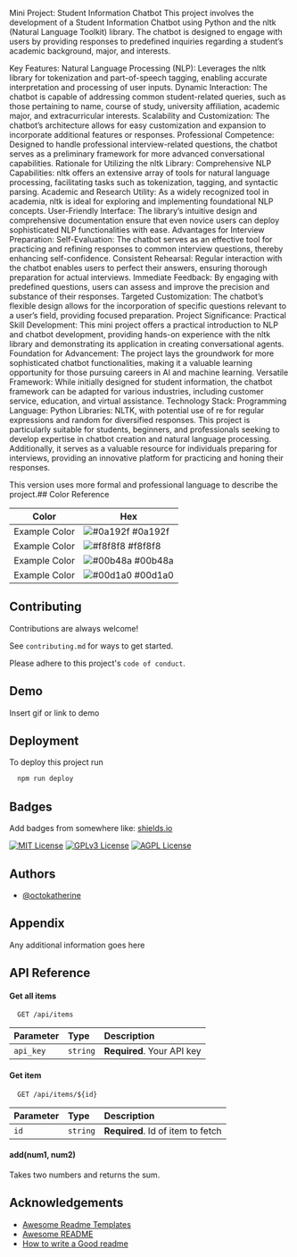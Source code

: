 Mini Project: Student Information Chatbot
This project involves the development of a Student Information Chatbot using Python and the nltk (Natural Language Toolkit) library. The chatbot is designed to engage with users by providing responses to predefined inquiries regarding a student’s academic background, major, and interests.

Key Features:
Natural Language Processing (NLP): Leverages the nltk library for tokenization and part-of-speech tagging, enabling accurate interpretation and processing of user inputs.
Dynamic Interaction: The chatbot is capable of addressing common student-related queries, such as those pertaining to name, course of study, university affiliation, academic major, and extracurricular interests.
Scalability and Customization: The chatbot’s architecture allows for easy customization and expansion to incorporate additional features or responses.
Professional Competence: Designed to handle professional interview-related questions, the chatbot serves as a preliminary framework for more advanced conversational capabilities.
Rationale for Utilizing the nltk Library:
Comprehensive NLP Capabilities: nltk offers an extensive array of tools for natural language processing, facilitating tasks such as tokenization, tagging, and syntactic parsing.
Academic and Research Utility: As a widely recognized tool in academia, nltk is ideal for exploring and implementing foundational NLP concepts.
User-Friendly Interface: The library’s intuitive design and comprehensive documentation ensure that even novice users can deploy sophisticated NLP functionalities with ease.
Advantages for Interview Preparation:
Self-Evaluation: The chatbot serves as an effective tool for practicing and refining responses to common interview questions, thereby enhancing self-confidence.
Consistent Rehearsal: Regular interaction with the chatbot enables users to perfect their answers, ensuring thorough preparation for actual interviews.
Immediate Feedback: By engaging with predefined questions, users can assess and improve the precision and substance of their responses.
Targeted Customization: The chatbot’s flexible design allows for the incorporation of specific questions relevant to a user’s field, providing focused preparation.
Project Significance:
Practical Skill Development: This mini project offers a practical introduction to NLP and chatbot development, providing hands-on experience with the nltk library and demonstrating its application in creating conversational agents.
Foundation for Advancement: The project lays the groundwork for more sophisticated chatbot functionalities, making it a valuable learning opportunity for those pursuing careers in AI and machine learning.
Versatile Framework: While initially designed for student information, the chatbot framework can be adapted for various industries, including customer service, education, and virtual assistance.
Technology Stack:
Programming Language: Python
Libraries: NLTK, with potential use of re for regular expressions and random for diversified responses.
This project is particularly suitable for students, beginners, and professionals seeking to develop expertise in chatbot creation and natural language processing. Additionally, it serves as a valuable resource for individuals preparing for interviews, providing an innovative platform for practicing and honing their responses.

This version uses more formal and professional language to describe the project.## Color Reference

| Color             | Hex                                                                |
| ----------------- | ------------------------------------------------------------------ |
| Example Color | ![#0a192f](https://via.placeholder.com/10/0a192f?text=+) #0a192f |
| Example Color | ![#f8f8f8](https://via.placeholder.com/10/f8f8f8?text=+) #f8f8f8 |
| Example Color | ![#00b48a](https://via.placeholder.com/10/00b48a?text=+) #00b48a |
| Example Color | ![#00d1a0](https://via.placeholder.com/10/00b48a?text=+) #00d1a0 |


## Contributing

Contributions are always welcome!

See `contributing.md` for ways to get started.

Please adhere to this project's `code of conduct`.


## Demo

Insert gif or link to demo


## Deployment

To deploy this project run

```bash
  npm run deploy
```


## Badges

Add badges from somewhere like: [shields.io](https://shields.io/)

[![MIT License](https://img.shields.io/badge/License-MIT-green.svg)](https://choosealicense.com/licenses/mit/)
[![GPLv3 License](https://img.shields.io/badge/License-GPL%20v3-yellow.svg)](https://opensource.org/licenses/)
[![AGPL License](https://img.shields.io/badge/license-AGPL-blue.svg)](http://www.gnu.org/licenses/agpl-3.0)


## Authors

- [@octokatherine](https://www.github.com/octokatherine)


## Appendix

Any additional information goes here


## API Reference

#### Get all items

```http
  GET /api/items
```

| Parameter | Type     | Description                |
| :-------- | :------- | :------------------------- |
| `api_key` | `string` | **Required**. Your API key |

#### Get item

```http
  GET /api/items/${id}
```

| Parameter | Type     | Description                       |
| :-------- | :------- | :-------------------------------- |
| `id`      | `string` | **Required**. Id of item to fetch |

#### add(num1, num2)

Takes two numbers and returns the sum.


## Acknowledgements

 - [Awesome Readme Templates](https://awesomeopensource.com/project/elangosundar/awesome-README-templates)
 - [Awesome README](https://github.com/matiassingers/awesome-readme)
 - [How to write a Good readme](https://bulldogjob.com/news/449-how-to-write-a-good-readme-for-your-github-project)

